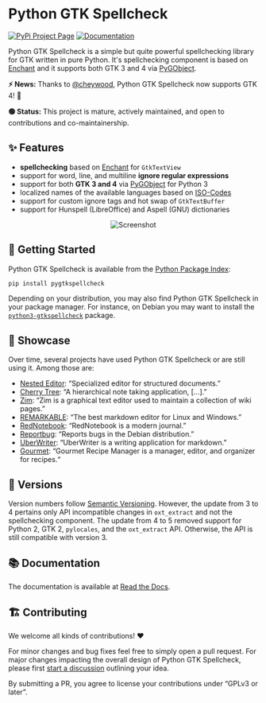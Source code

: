 # Python GTK Spellcheck

[![PyPi Project Page](https://img.shields.io/pypi/v/pygtkspellcheck.svg?&label=latest%20version)](https://pypi.python.org/pypi/pygtkspellcheck)
[![Documentation](https://readthedocs.org/projects/pygtkspellcheck/badge/?version=latest)](https://pygtkspellcheck.readthedocs.org/en/latest/)

Python GTK Spellcheck is a simple but quite powerful spellchecking library for GTK written in pure Python. It's spellchecking component is based on [Enchant](http://www.abisource.com/projects/enchant/) and it supports both GTK 3 and 4 via [PyGObject](https://live.gnome.org/PyGObject/).

**⚡️ News:** Thanks to [@cheywood](https://github.com/cheywood), Python GTK Spellcheck now supports GTK 4! 🎉

**🟢 Status:** This project is mature, actively maintained, and open to contributions and co-maintainership.


## ✨ Features

- **spellchecking** based on [Enchant](http://www.abisource.com/projects/enchant/) for `GtkTextView`
- support for word, line, and multiline **ignore regular expressions**
- support for both **GTK 3 and 4** via [PyGObject](https://live.gnome.org/PyGObject/) for Python 3
- localized names of the available languages based on [ISO-Codes](http://pkg-isocodes.alioth.debian.org/)
- support for custom ignore tags and hot swap of `GtkTextBuffer`
- support for Hunspell (LibreOffice) and Aspell (GNU) dictionaries

<p align="center">
  <img src="https://raw.githubusercontent.com/koehlma/pygtkspellcheck/master/docs/screenshots/screenshot.png" alt="Screenshot" />
</p>


## 🚀 Getting Started

Python GTK Spellcheck is available from the [Python Package Index](https://pypi.python.org/pypi/pygtkspellcheck):
```sh
pip install pygtkspellcheck
```
Depending on your distribution, you may also find Python GTK Spellcheck in your package manager.
For instance, on Debian you may want to install the [`python3-gtkspellcheck`](https://packages.debian.org/bullseye/python3-gtkspellcheck) package.


## 🥳 Showcase

Over time, several projects have used Python GTK Spellcheck or are still using it. Among those are:

- [Nested Editor](http://nestededitor.sourceforge.net/about.html): “Specialized editor for structured documents.”
- [Cherry Tree](http://www.giuspen.com/cherrytree/): “A hierarchical note taking application, […].”
- [Zim](http://zim-wiki.org/): “Zim is a graphical text editor used to maintain a collection of wiki pages.”
- [REMARKABLE](http://remarkableapp.github.io/): “The best markdown editor for Linux and Windows.”
- [RedNotebook](http://rednotebook.sourceforge.net/): “RedNotebook is a modern journal.”
- [Reportbug](https://packages.debian.org/stretch/reportbug): “Reports bugs in the Debian distribution.”
- [UberWriter](http://uberwriter.wolfvollprecht.de/): “UberWriter is a writing application for markdown.”
- [Gourmet](https://github.com/thinkle/gourmet): “Gourmet Recipe Manager is a manager, editor, and organizer for recipes.“


## 🔖 Versions

Version numbers follow [Semantic Versioning](http://semver.org/). However, the update from 3 to 4 pertains only API incompatible changes in `oxt_extract` and not the spellchecking component. The update from 4 to 5 removed support for Python 2, GTK 2, `pylocales`, and the `oxt_extract` API. Otherwise, the API is still compatible with version 3.


## 📚 Documentation

The documentation is available at [Read the Docs](http://pygtkspellcheck.readthedocs.org/).


## 🏗 Contributing

We welcome all kinds of contributions! ❤️

For minor changes and bug fixes feel free to simply open a pull request. For major changes impacting the overall design of Python GTK Spellcheck, please first [start a discussion](https://github.com/koehlma/pygtkspellcheck/discussions/new?category=ideas) outlining your idea.

By submitting a PR, you agree to license your contributions under “GPLv3 or later”.
